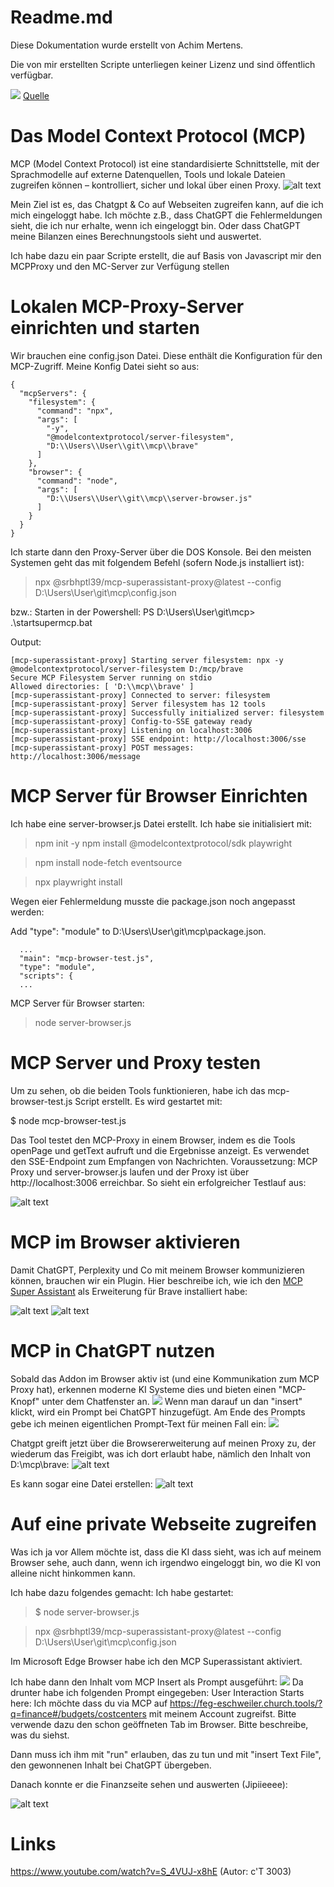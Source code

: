 # Readme.md
Diese Dokumentation wurde erstellt von Achim Mertens.

Die von mir erstellten Scripte unterliegen keiner Lizenz und sind öffentlich verfügbar.

![](https://cdn.prod.website-files.com/603164e08678e20760ec256c/67b80eadeddc78d9b61c907f_MCP_quality_assurance.png)
[Quelle](https://cdn.prod.website-files.com/603164e08678e20760ec256c/67b80eadeddc78d9b61c907f_MCP_quality_assurance.png)

# Das Model Context Protocol (MCP)

MCP (Model Context Protocol) ist eine standardisierte Schnittstelle, mit der Sprachmodelle auf externe Datenquellen, Tools und lokale Dateien zugreifen können – kontrolliert, sicher und lokal über einen Proxy.
![alt text](image-11.png)

Mein Ziel ist es, das Chatgpt & Co auf Webseiten zugreifen kann, auf die ich mich eingeloggt habe. Ich möchte z.B., dass ChatGPT die Fehlermeldungen sieht, die ich nur erhalte, wenn ich eingeloggt bin. Oder dass ChatGPT meine Bilanzen eines Berechnungstools sieht und auswertet.

Ich habe dazu ein paar Scripte erstellt, die auf Basis von Javascript mir den MCPProxy und den MC-Server zur Verfügung stellen



# Lokalen MCP-Proxy-Server einrichten und starten

Wir brauchen eine config.json Datei. Diese enthält die Konfiguration für den MCP-Zugriff.
Meine Konfig Datei sieht so aus:
```
{
  "mcpServers": {
    "filesystem": {
      "command": "npx",
      "args": [
        "-y",
        "@modelcontextprotocol/server-filesystem",
        "D:\\Users\\User\\git\\mcp\\brave"
      ]
    },
    "browser": {
      "command": "node",
      "args": [
        "D:\\Users\\User\\git\\mcp\\server-browser.js"
      ]
    }
  }
}
```


Ich starte dann den Proxy-Server über die DOS Konsole. Bei den meisten Systemen geht das mit folgendem Befehl (sofern Node.js installiert ist):


> npx @srbhptl39/mcp-superassistant-proxy@latest --config D:\Users\User\git\mcp\config.json

bzw.:
Starten in der Powershell:
PS D:\Users\User\git\mcp> .\startsupermcp.bat



Output:
```
[mcp-superassistant-proxy] Starting server filesystem: npx -y @modelcontextprotocol/server-filesystem D:/mcp/brave
Secure MCP Filesystem Server running on stdio
Allowed directories: [ 'D:\\mcp\\brave' ]
[mcp-superassistant-proxy] Connected to server: filesystem
[mcp-superassistant-proxy] Server filesystem has 12 tools
[mcp-superassistant-proxy] Successfully initialized server: filesystem
[mcp-superassistant-proxy] Config-to-SSE gateway ready
[mcp-superassistant-proxy] Listening on localhost:3006
[mcp-superassistant-proxy] SSE endpoint: http://localhost:3006/sse
[mcp-superassistant-proxy] POST messages: http://localhost:3006/message
```

# MCP Server für Browser Einrichten

Ich habe eine server-browser.js Datei erstellt. Ich habe sie initialisiert mit:

> npm init -y
npm install @modelcontextprotocol/sdk playwright

> npm install node-fetch eventsource

> npx playwright install

Wegen eier Fehlermeldung musste die package.json noch angepasst werden:

Add "type": "module" to D:\Users\User\git\mcp\package.json.
```
  ...
  "main": "mcp-browser-test.js",
  "type": "module",
  "scripts": {
  ...
```

MCP Server für Browser starten:
> node server-browser.js

# MCP Server und Proxy testen
Um zu sehen, ob die beiden Tools funktionieren, habe ich das mcp-browser-test.js Script erstellt. 
Es wird gestartet mit:

$ node mcp-browser-test.js

Das Tool testet den MCP-Proxy in einem Browser, indem es die Tools openPage und getText aufruft und die Ergebnisse anzeigt. Es verwendet den SSE-Endpoint zum Empfangen von Nachrichten.
Voraussetzung: MCP Proxy und server-browser.js laufen und der Proxy ist über http://localhost:3006 erreichbar. So sieht ein erfolgreicher Testlauf aus:

![alt text](image-15.png)





# MCP im Browser aktivieren

Damit ChatGPT, Perplexity und Co mit meinem Browser kommunizieren können, brauchen wir ein Plugin. Hier beschreibe ich, wie ich den [MCP Super Assistant](brave://extensions/?id=kngiafgkdnlkgmefdafaibkibegkcaef) als Erweiterung für Brave installiert habe:

![alt text](image-7.png)
![alt text](image-5.png)

# MCP in ChatGPT nutzen
Sobald das Addon im Browser aktiv ist (und eine Kommunikation zum MCP Proxy hat), erkennen moderne KI Systeme dies und bieten einen "MCP-Knopf" unter dem Chatfenster an.
![](image-8.png)
Wenn man darauf un dan "insert" klickt, wird ein Prompt bei ChatGPT hinzugefügt. Am Ende des Prompts gebe ich meinen eigentlichen Prompt-Text für meinen Fall ein:
![](image-9.png)

Chatgpt greift jetzt über die Browsererweiterung auf meinen Proxy zu, der wiederum das Freigibt, was ich dort erlaubt habe, nämlich den Inhalt von D:\mcp\brave:
![alt text](image-10.png)

Es kann sogar eine Datei erstellen:
![alt text](image-12.png)

# Auf eine private Webseite zugreifen

Was ich ja vor Allem möchte ist, dass die KI dass sieht, was ich auf meinem Browser sehe, auch dann, wenn ich irgendwo eingeloggt bin, wo die KI von alleine 
nicht hinkommen kann.

Ich habe dazu folgendes gemacht:
Ich habe gestartet:
> $ node server-browser.js

> npx @srbhptl39/mcp-superassistant-proxy@latest --config D:\Users\User\git\mcp\config.json


Im Microsoft Edge Browser habe ich den MCP Superassistant aktiviert.

Ich habe dann den Inhalt vom MCP Insert als Prompt ausgeführt:
![](image-8.png)
Da drunter habe ich folgenden Prompt eingegeben:
User Interaction Starts here: Ich möchte dass du via MCP auf https://feg-eschweiler.church.tools/?q=finance#/budgets/costcenters mit meinem Account zugreifst. Bitte verwende dazu den schon geöffneten Tab im Browser. Bitte beschreibe, was du siehst.

Dann muss ich ihm mit "run" erlauben, das zu tun und mit "insert Text File", den gewonnenen Inhalt bei ChatGPT übergeben.

Danach konnte er die Finanzseite sehen und auswerten (Jipiieeee):

![alt text](image-14.png)



# Links

https://www.youtube.com/watch?v=S_4VUJ-x8hE
(Autor: c'T 3003)



